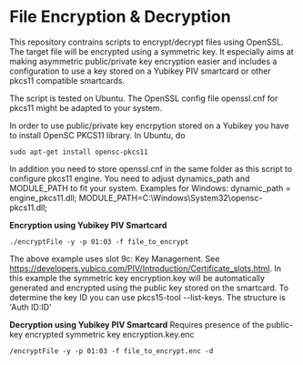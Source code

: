 # File Encryption & Decryption

This repository contrains scripts to encrypt/decrypt files using OpenSSL. The target file will be encrypted using a symmetric key. It especially aims at making asymmetric public/private key encryption easier and includes a configuration to use a key stored on a Yubikey PIV smartcard or other pkcs11 compatible smartcards.

The script is tested on Ubuntu. The OpenSSL config file openssl.cnf for pkcs11 might be adapted to your system.

In order to use public/private key encrpytion stored on a Yubikey you have to install OpenSC PKCS11 library. In Ubuntu, do
```
sudo apt-get install opensc-pkcs11
```

In addition you need to store openssl.cnf in the same folder as this script to configure pkcs11 engine. You need to adjust dynamics_path and MODULE_PATH to fit your system. Examples for Windows: dynamic_path = engine_pkcs11.dll; MODULE_PATH=C:\\Windows\\System32\\opensc-pkcs11.dll;

**Encryption using Yubikey PIV Smartcard**
```
./encryptFile -y -p 01:03 -f file_to_encrypt
```
The above example uses slot 9c: Key Management. See https://developers.yubico.com/PIV/Introduction/Certificate_slots.html. In this example the symmetric key encryption.key will be automatically generated and encrypted using the public key stored on the smartcard. To determine the key ID you can use pkcs15-tool --list-keys. The structure is 'Auth ID:ID'

**Decryption using Yubikey PIV Smartcard**
Requires presence of the public-key encrypted symmetric key encryption.key.enc
```
/encryptFile -y -p 01:03 -f file_to_encrypt.enc -d
```
